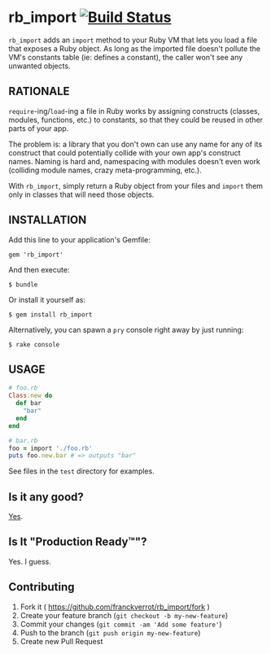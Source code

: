 # rb_import [![Build Status](https://travis-ci.org/franckverrot/rb_import.svg?branch=master)](https://travis-ci.org/franckverrot/rb_import)

`rb_import` adds an `import` method to your Ruby VM that lets you
load a file that exposes a Ruby object. As long as the imported file
doesn't pollute the VM's constants table (ie: defines a constant),
the caller won't see any unwanted objects.

## RATIONALE

`require`-ing/`load`-ing a file in Ruby works by assigning constructs
(classes, modules, functions, etc.) to constants, so that they could be
reused in other parts of your app.

The problem is: a library that you don't own can use any name for any
of its construct that could potentially collide with your own app's
construct names. Naming is hard and, namespacing with modules doesn't
even work (colliding module names, crazy meta-programming, etc.).

With `rb_import`, simply return a Ruby object from your files and
`import` them only in classes that will need those objects.


## INSTALLATION

Add this line to your application's Gemfile:

    gem 'rb_import'

And then execute:

    $ bundle

Or install it yourself as:

    $ gem install rb_import

Alternatively, you can spawn a `pry` console right away by just running:

    $ rake console

## USAGE

```ruby
# foo.rb
Class.new do
  def bar
    "bar"
  end
end

# bar.rb
foo = import './foo.rb'
puts foo.new.bar # => outputs "bar"
```

See files in the `test` directory for examples.

## Is it any good?

[Yes](http://news.ycombinator.com/item?id=3067434).

## Is It "Production Ready™"?

Yes. I guess.

## Contributing

1. Fork it ( https://github.com/franckverrot/rb_import/fork )
2. Create your feature branch (`git checkout -b my-new-feature`)
3. Commit your changes (`git commit -am 'Add some feature'`)
4. Push to the branch (`git push origin my-new-feature`)
5. Create new Pull Request
